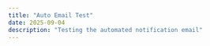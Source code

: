 ```yaml
---
title: "Auto Email Test"
date: 2025-09-04
description: "Testing the automated notification email"
---
```

